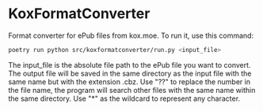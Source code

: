# KoxFormatConverter
Format converter for ePub files from kox.moe. To run it, use this command:
```bash
poetry run python src/koxformatconverter/run.py <input_file>

```
The input_file is the absolute file path to the ePub file you want to convert. The output file will be saved in the same directory as the input file with the same name but with the extension .cbz. Use "??" to replace the number in the file name, the program will search other files with the same name within the same directory. Use "*" as the wildcard to represent any character. 